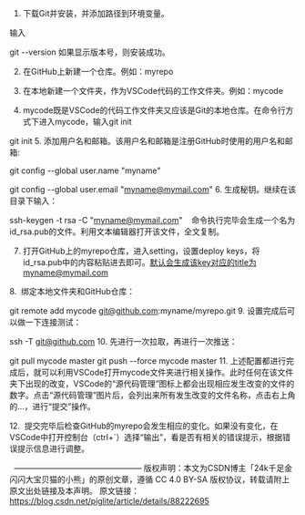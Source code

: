 1. 下载Git并安装，并添加路径到环境变量。

输入

git --version
如果显示版本号，则安装成功。

2. 在GitHub上新建一个仓库。例如：myrepo

3. 在本地新建一个文件夹，作为VSCode代码的工作文件夹。例如：mycode

4. mycode既是VSCode的代码工作文件夹又应该是Git的本地仓库。在命令行方式下进入mycode，输入git init

git init
5. 添加用户名和邮箱。该用户名和邮箱是注册GitHub时使用的用户名和邮箱:

git config --global user.name "myname"
 
git config --global user.email "myname@mymail.com"
6. 生成秘钥。继续在该目录下输入：

ssh-keygen -t rsa -C "myname@mymail.com"
   命令执行完毕会生成一个名为id_rsa.pub的文件。利用文本编辑器打开该文件，全文复制。

7. 打开GitHub上的myrepo仓库，进入setting，设置deploy keys，将id_rsa.pub中的内容粘贴进去即可。默认会生成该key对应的title为myname@mymail.com

8.  绑定本地文件夹和GitHub仓库：

git remote add mycode git@github.com:myname/myrepo.git
9. 设置完成后可以做一下连接测试：

ssh -T git@github.com
10. 先进行一次拉取，再进行一次推送：

git pull mycode master
git push --force mycode master
11. 上述配置都进行完成后，就可以利用VSCode打开mycode文件夹进行相关操作。此时任何在该文件夹下出现的改变，VSCode的“源代码管理”图标上都会出现相应发生改变的文件的数字。点击“源代码管理”图片后，会列出来所有发生改变的文件名称，点击右上角的...，进行“提交”操作。

12.  提交完毕后检查GitHub的myrepo会发生相应的变化。如果没有变化，在VSCode中打开控制台（ctrl+`）选择“输出”，看是否有相关的错误提示，根据错误提示信息进行调整。

 
————————————————
版权声明：本文为CSDN博主「24k千足金闪闪大宝贝猫的小熊」的原创文章，遵循 CC 4.0 BY-SA 版权协议，转载请附上原文出处链接及本声明。
原文链接：https://blog.csdn.net/piglite/article/details/88222695